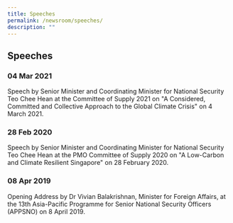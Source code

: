 ```yaml
---
title: Speeches
permalink: /newsroom/speeches/
description: ""
---
```

## Speeches
### 04 Mar 2021
Speech by Senior Minister and Coordinating Minister for National Security Teo Chee Hean at the Committee of Supply 2021 on "A Considered, Committed and Collective Approach to the Global Climate Crisis" on 4 March 2021.
 
### 28 Feb 2020
Speech by Senior Minister and Coordinating Minister for National Security Teo Chee Hean at the PMO Committee of Supply 2020 on "A Low-Carbon and Climate Resilient Singapore" on 28 February 2020.

### 08 Apr 2019
Opening Address by Dr Vivian Balakrishnan, Minister for Foreign Affairs, at the 13th Asia-Pacific Programme for Senior National Security Officers (APPSNO) on 8 April 2019. 